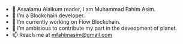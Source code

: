 - 👋 Assalamu Alaikum reader, I am Muhammad Fahim Asim.
- 👀 I’m a Blockchain developer.
- 🌱 I’m currently working on Flow Blockchain.
- 💞️ I’m ambisious to contribute my part in the deveopment of planet.
- 📫 Reach me at mfahimasim@gmail.com
